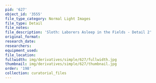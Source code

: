 ```yaml
---
pid: '627'
object_id: '3555'
file_type_category: Normal Light Images
file_type: Detail
file_notes:
file_description: 'Sloth: Laborers Asleep in the Fields - Detail 2'
original_format:
research_date:
researchers:
equipment_used:
file_location:
fullwidth: img/derivatives/simple/627/fullwidth.jpg
thumbnail: img/derivatives/simple/627/thumbnail.jpg
order: '198'
collection: curatorial_files
---
```


